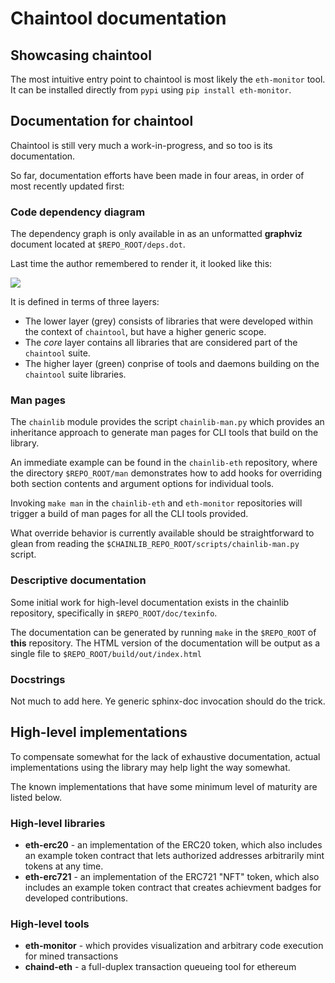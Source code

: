 # Chaintool documentation


## Showcasing chaintool

The most intuitive entry point to chaintool is most likely the `eth-monitor` tool. It can be installed directly from `pypi` using `pip install eth-monitor`.


## Documentation for chaintool

Chaintool is still very much a work-in-progress, and so too is its documentation.

So far, documentation efforts have been made in four areas, in order of most recently updated first:


### Code dependency diagram

The dependency graph is only available in as an unformatted **graphviz** document located at `$REPO_ROOT/deps.dot`.

Last time the author remembered to render it, it looked like this:

![](https://g33k.holbrook.no/b362bcba6683179736d9c5c40b6c377066f6af40c26c6efcb1a87aecb00333fd)

It is defined in terms of three layers:

* The lower layer (grey) consists of libraries that were developed within the context of `chaintool`, but have a higher generic scope.
* The *core* layer contains all libraries that are considered part of the `chaintool` suite.
* The higher layer (green) conprise of tools and daemons building on the `chaintool` suite libraries.


### Man pages

The `chainlib` module provides the script `chainlib-man.py` which provides an inheritance approach to generate man pages for CLI tools that build on the library.

An immediate example can be found in the `chainlib-eth` repository, where the directory `$REPO_ROOT/man` demonstrates how to add hooks for overriding both section contents and argument options for individual tools.

Invoking `make man` in the `chainlib-eth` and `eth-monitor` repositories will trigger a build of man pages for all the CLI tools provided.

What override behavior is currently available should be straightforward to glean from reading the `$CHAINLIB_REPO_ROOT/scripts/chainlib-man.py` script.


### Descriptive documentation

Some initial work for high-level documentation exists in the chainlib repository, specifically in `$REPO_ROOT/doc/texinfo`.

The documentation can be generated by running `make` in the `$REPO_ROOT` of **this** repository. The HTML version of the documentation will be output as a single file to `$REPO_ROOT/build/out/index.html`


### Docstrings

Not much to add here. Ye generic sphinx-doc invocation should do the trick.


## High-level implementations

To compensate somewhat for the lack of exhaustive documentation, actual implementations using the library may help light the way somewhat.

The known implementations that have some minimum level of maturity are listed below.


### High-level libraries

* **eth-erc20** - an implementation of the ERC20 token, which also includes an example token contract that lets authorized addresses arbitrarily mint tokens at any time.
* **eth-erc721** - an implementation of the ERC721 "NFT" token, which also includes an example token contract that creates achievment badges for developed contributions.


### High-level tools

* **eth-monitor** - which provides visualization and arbitrary code execution for mined transactions
* **chaind-eth** - a full-duplex transaction queueing tool for ethereum
